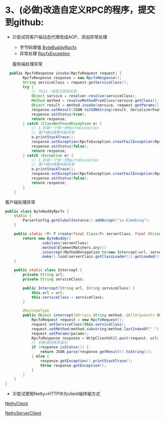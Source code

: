 # 3、(必做)改造自定义RPC的程序，提交到github:
- 2)尝试将客户端动态代理改成AOP，添加异常处理
  - 字节码增强 [ByteBuddyRpcfx](rpc01/rpcfx-core/src/main/java/io/kimmking/rpcfx/proxy/ByteBuddyRpcfx.java)
  - 异常处理 [RpcfxException](rpc01/rpcfx-core/src/main/java/io/kimmking/rpcfx/api/RpcfxException.java)

  服务端处理异常
```java
  public RpcfxResponse invoke(RpcfxRequest request) {
        RpcfxResponse response = new RpcfxResponse();
        String serviceClass = request.getServiceClass();
        try {
            // 作业1：改成泛型和反射
            Object service = resolver.resolve(serviceClass);
            Method method = resolveMethodFromClass(service.getClass(), request.getMethod());
            Object result = method.invoke(service, request.getParams()); 
            response.setResult(JSON.toJSONString(result, SerializerFeature.WriteClassName));
            response.setStatus(true);
            return response;
        } catch (ClassNotFoundException e) {
            // 2.封装一个统一的RpcfxException
            // 客户端也需要判断异常
            e.printStackTrace();
            response.setException(RpcfxException.creatFailException(RpcfxException.ErrorCode.CLASS_NOT_FIND, e));
            response.setStatus(false);
            return response;
        } catch (Exception e) {
            // 2.封装一个统一的RpcfxException
            // 客户端也需要判断异常
            e.printStackTrace();
            response.setException(RpcfxException.creatFailException(RpcfxException.ErrorCode.SYS_ERROR, e));
            response.setStatus(false);
            return response;
        }
    }
```

客户端处理异常

```java
public class ByteBuddyRpcfx {
    static {
        ParserConfig.getGlobalInstance().addAccept("io.kimmking");
    }

    public static <T> T create(final Class<T> serverClass, final String url) throws IllegalAccessException, InstantiationException {
        return new ByteBuddy()
                .subclass(serverClass)
                .method(ElementMatchers.any())
                .intercept(MethodDelegation.to(new Intercept(url, serverClass.getName())))
                .make().load(serverClass.getClassLoader()).getLoaded().newInstance();
    }

    public static class Intercept {
        private String url;
        private String serviceClass;

        public Intercept(String url, String serviceClass) {
            this.url = url;
            this.serviceClass = serviceClass;
        }

        @RuntimeType
        public Object intercept(@Origin String method, @AllArguments Object[] params) throws RpcfxException {
            RpcfxRequest request = new RpcfxRequest();
            request.setServiceClass(this.serviceClass);
            request.setMethod(method.substring(method.lastIndexOf(".") + 1, method.indexOf("(")));
            request.setParams(params);
            RpcfxResponse response = HttpClientUtil.post(request, url);
            // 判断请求是否成功
            if (response.isStatus()) {
                return JSON.parse(response.getResult().toString());
            } else {
                response.getException().printStackTrace();
                throw response.getException();
            }
        }
    }
}
```
- 3)尝试使用Netty+HTTP作为client端传输方式

 [NettyClient](rpc01/rpcfx-core/src/main/java/io/kimmking/rpcfx/io/client/NettyClient.java)

 [NettyServerClient](rpc01/rpcfx-core/src/main/java/io/kimmking/rpcfx/io/server/NettyServerClient.java)
